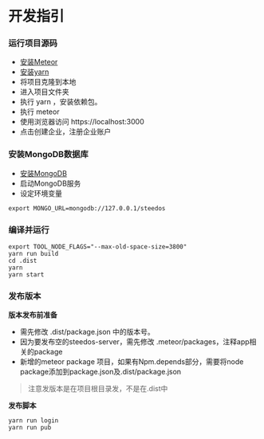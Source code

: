 # 开发指引

### 运行项目源码
- [安装Meteor](https://www.meteor.com/install)
- [安装yarn](https://yarnpkg.com/zh-Hant/)
- 将项目克隆到本地
- 进入项目文件夹
- 执行 yarn ，安装依赖包。
- 执行 meteor
- 使用浏览器访问 https://localhost:3000
- 点击创建企业，注册企业账户

### 安装MongoDB数据库
- [安装MongoDB](https://docs.mongodb.com/manual/administration/install-community/)
- 启动MongoDB服务
- 设定环境变量
```
export MONGO_URL=mongodb://127.0.0.1/steedos
```

### 编译并运行
```
export TOOL_NODE_FLAGS="--max-old-space-size=3800"
yarn run build
cd .dist
yarn
yarn start
```

### 发布版本
**版本发布前准备**
- 需先修改 .dist/package.json 中的版本号。
- 因为要发布空的steedos-server，需先修改 .meteor/packages，注释app相关的package
- 新增的meteor package 项目，如果有Npm.depends部分，需要将node package添加到package.json及.dist/package.json

> 注意发版本是在项目根目录发，不是在.dist中

**发布脚本**
```
yarn run login
yarn run pub
```